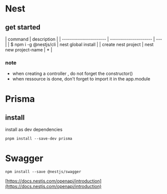 # Nest

## get started

| command                | description           |
| ---------------------- | --------------------- | --- |
| $ npm i -g @nestjs/cli | nest global install   |
| create nest project    | nest new project-name | \*  |

### note

- when creating a controller , do not forget the constructor()
- when ressource is done, don't forget to import it in the app.module

# Prisma

## install

install as dev dependencies

```
pnpm install --save-dev prisma
```

# Swagger

```
npm install --save @nestjs/swagger
```

[https://docs.nestjs.com/openapi/introduction](https://docs.nestjs.com/openapi/introduction)
